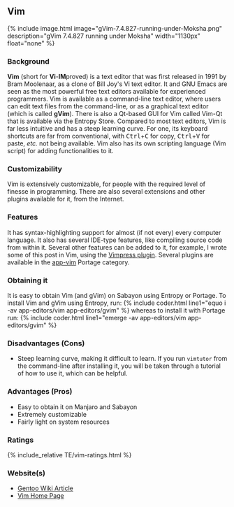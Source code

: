 ## Vim
{% include image.html image="gVim-7.4.827-running-under-Moksha.png" description="gVim 7.4.827 running under Moksha" width="1130px" float="none" %}

### Background
**Vim** (short for **Vi**-<b>IM</b>proved) is a text editor that was first released in 1991 by Bram Moolenaar, as a clone of Bill Joy's Vi text editor. It and GNU Emacs are seen as the most powerful free text editors available for experienced programmers. Vim is available as a command-line text editor, where users can edit text files from the command-line, or as a graphical text editor (which is called <b>gVim</b>). There is also a Qt-based GUI for Vim called Vim-Qt that is available via the Entropy Store. Compared to most text editors, Vim is far less intuitive and has a steep learning curve. For one, its keyboard shortcuts are far from conventional, with <kbd>Ctrl</kbd>+<kbd>C</kbd> for copy, <kbd>Ctrl</kbd>+<kbd>V</kbd> for paste, *etc.* not being available. Vim also has its own scripting language (Vim script) for adding functionalities to it.

### Customizability
Vim is extensively customizable, for people with the required level of finesse in programming. There are also several extensions and other plugins available for it, from the Internet.

### Features
It has syntax-highlighting support for almost (if not every) every computer language. It also has several IDE-type features, like compiling source code from within it. Several other features can be added to it, for example, I wrote some of this post in Vim, using the [Vimpress plugin](https://github.com/PotHix/Vimpress). Several plugins are available in the [app-vim](http://gpo.zugaina.org/app-vim/) Portage category.

### Obtaining it
It is easy to obtain Vim (and gVim) on Sabayon using Entropy or Portage. To install Vim and gVim using Entropy, run:
{% include coder.html line1="equo i -av app-editors/vim app-editors/gvim" %}
whereas to install it with Portage run:
{% include coder.html line1="emerge -av app-editors/vim app-editors/gvim" %}

### Disadvantages (Cons)
* Steep learning curve, making it difficult to learn. If you run `vimtutor` from the command-line after installing it, you will be taken through a tutorial of how to use it, which can be helpful.

### Advantages (Pros)
* Easy to obtain it on Manjaro and Sabayon
* Extremely customizable
* Fairly light on system resources

### Ratings
{% include_relative TE/vim-ratings.html %}

### Website(s)
* [Gentoo Wiki Article](https://wiki.gentoo.org/wiki/Vim)
* [Vim Home Page](http://www.vim.org/)
